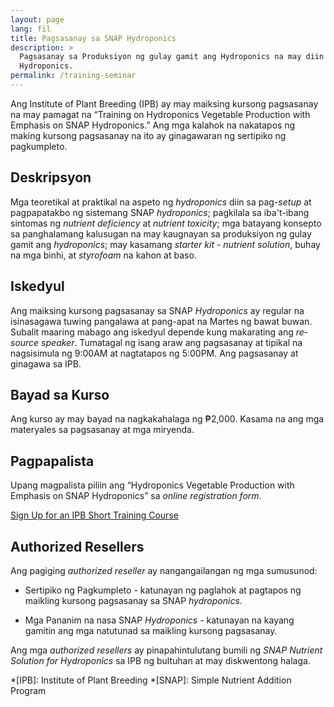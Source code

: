 ```yaml
---
layout: page
lang: fil
title: Pagsasanay sa SNAP Hydroponics
description: >
  Pagsasanay sa Produksiyon ng gulay gamit ang Hydroponics na may diin sa SNAP
  Hydroponics.
permalink: /training-seminar
---
```


Ang Institute of Plant Breeding (IPB) ay may maiksing kursong pagsasanay na may
pamagat na “Training on Hydroponics Vegetable Production with Emphasis on SNAP
Hydroponics.” Ang mga kalahok na nakatapos ng making kursong pagsasanay na ito
ay ginagawaran ng sertipiko ng pagkumpleto.

## Deskripsyon

Mga teoretikal at praktikal na aspeto ng <i lang="en">hydroponics</i> diin sa
pag-<i lang="en">setup</i> at pagpapatakbo ng sistemang SNAP <i lang="en">
hydroponics</i>; pagkilala sa iba't-ibang sintomas ng <i lang="en">nutrient
deficiency</i> at <i lang="en">nutrient toxicity</i>; mga batayang konsepto sa
panghalamang kalusugan na may kaugnayan sa produksiyon ng gulay gamit ang
<i lang="en">hydroponics</i>; may kasamang <i lang="en">starter kit</i> -
<i lang="en">nutrient solution</i>, buhay na mga binhi, at <i lang="en">styrofoam</i>
na kahon at baso.

## Iskedyul

Ang maiksing kursong pagsasanay sa SNAP <i lang="en">Hydroponics</i> ay regular
na isinasagawa tuwing pangalawa at pang-apat na Martes ng bawat buwan. Subalit
maaring mabago ang iskedyul depende kung makarating ang <i lang="en">resource
speaker</i>. Tumatagal ng isang araw ang  pagsasanay at tipikal na nagsisimula
ng 9:00AM at nagtatapos ng 5:00PM. Ang pagsasanay at ginagawa sa IPB.

## Bayad sa Kurso

Ang kurso ay may bayad na nagkakahalaga ng ₱2,000. Kasama na ang mga materyales
sa pagsasanay at mga miryenda.

## Pagpapalista

Upang magpalista piliin ang “Hydroponics Vegetable Production with Emphasis on
SNAP Hydroponics” sa <i lang="en">online registration form</i>.

<a class="button is-primary is-medium" href="https://docs.google.com/forms/d/e/1FAIpQLSdHg6eiugsj3zhh2XYykY_NywBSVKCY5McfVb6__IXqHxncGQ/viewform">Sign Up for an IPB Short Training Course</a>

## Authorized Resellers

Ang pagiging <i lang="en">authorized reseller</i> ay nangangailangan ng mga
sumusunod:

* Sertipiko ng Pagkumpleto - katunayan ng paglahok at pagtapos ng maikling kursong
pagsasanay sa SNAP <i lang="en">hydroponics</i>.

* Mga Pananim na nasa SNAP <i lang="en">Hydroponics</i> - katunayan na kayang 
gamitin ang mga natutunad sa maikling kursong pagsasanay.

Ang mga <i lang="en">authorized resellers</i> ay pinapahintulutang bumili ng
<i lang="en">SNAP Nutrient Solution for Hydroponics</i> sa IPB ng bultuhan at
may diskwentong halaga.

*[IPB]: Institute of Plant Breeding
*[SNAP]: Simple Nutrient Addition Program
